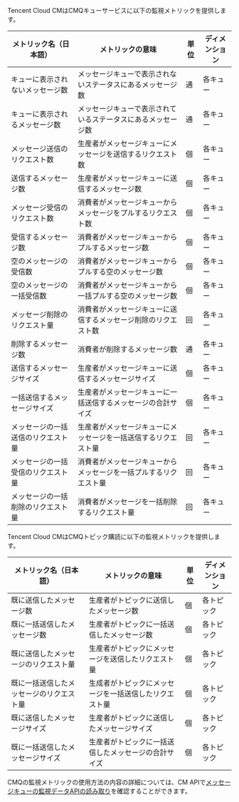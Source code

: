 Tencent Cloud CMはCMQキューサービスに以下の監視メトリックを提供します。

| メトリック名（日本語）       | メトリックの意味                  | 単位   | ディメンション   |
| ---------- | --------------------- | ---- | ---- |
| キューに表示されないメッセージ数  |メッセージキューで表示されないステータスにあるメッセージ数     | 通    | 各キュー  |
| キューに表示されるメッセージ数  |メッセージキューで表示されているステータスにあるメッセージ数     | 通    | 各キュー  |
| メッセージ送信のリクエスト数    |生産者がメッセージキューにメッセージを送信するリクエスト数     | 個    | 各キュー  |
| 送信するメッセージ数    |生産者がメッセージキューに送信するメッセージ数     | 個    | 各キュー  |
| メッセージ受信のリクエスト数    |消費者がメッセージキューからメッセージをプルするリクエスト数     | 個    | 各キュー  |
| 受信するメッセージ数    |消費者がメッセージキューからプルするメッセージ数     | 個    | 各キュー  |
| 空のメッセージの受信数    |消費者がメッセージキューからプルする空のメッセージ数     | 個    | 各キュー  |
| 空のメッセージの一括受信数    |消費者がメッセージキューから一括プルする空のメッセージ数     | 個    | 各キュー  |
| メッセージ削除のリクエスト量    |消費者がメッセージキューに送信するメッセージ削除のリクエスト数     | 回    | 各キュー  |
| 削除するメッセージ数    |消費者が削除するメッセージ数     | 通    | 各キュー  |
| 送信するメッセージサイズ    |生産者がメッセージキューに送信するメッセージサイズ     | 個    | 各キュー  |
| 一括送信するメッセージサイズ    |生産者がメッセージキューに一括送信するメッセージの合計サイズ     | 個    | 各キュー  |
| メッセージの一括送信のリクエスト量    |生産者がメッセージキューにメッセージを一括送信するリクエスト量     | 回    | 各キュー  |
| メッセージの一括受信のリクエスト量    |消費者がメッセージキューからメッセージを一括プルするリクエスト量     | 回    | 各キュー  |
| メッセージの一括削除のリクエスト量    |消費者がメッセージを一括削除するリクエスト量     | 回    | 各キュー  |

Tencent Cloud CMはCMQトピック購読に以下の監視メトリックを提供します。

| メトリック名（日本語）      | メトリックの意味                  | 単位   | ディメンション   |
| ----------- |  ------------------ | ---- | ---- |
| 既に送信したメッセージ数    | 生産者がトピックに送信したメッセージ数    | 個    | 各トピック  |
| 既に一括送信したメッセージ数    |生産者がトピックに一括送信したメッセージ数     | 個    | 各トピック  |
| 既に送信したメッセージのリクエスト量   | 生産者がトピックにメッセージを送信したリクエスト量    | 個    | 各トピック  |
| 既に一括送信したメッセージのリクエスト量   | 生成者がトピックにメッセージを一括送信したリクエスト量    | 個    | 各トピック  |
| 既に送信したメッセージサイズ    | 生産者がトピックに送信したメッセージサイズ    | 個    | 各トピック  |
| 既に一括送信したメッセージサイズ    |生産者がトピックに一括送信したメッセージの合計サイズ     | 個    | 各トピック  |


CMQの監視メトリックの使用方法の内容の詳細については、CM APIで[メッセージキューの監視データAPIの読み取り](https://cloud.tencent.com/document/product/248/11013)を確認することができます。

